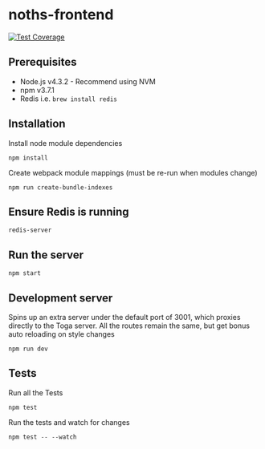 # noths-frontend

[![Test Coverage](https://codeclimate.com/repos/56d6f79a4304122460007970/badges/70c559a8e7dbfc647eb1/coverage.svg)](https://codeclimate.com/repos/56d6f79a4304122460007970/coverage)

## Prerequisites

* Node.js v4.3.2 - Recommend using NVM
* npm v3.7.1
* Redis i.e. `brew install redis`

## Installation

Install node module dependencies

`npm install`

Create webpack module mappings (must be re-run when modules change)

`npm run create-bundle-indexes`

## Ensure Redis is running

`redis-server`

## Run the server

`npm start`

## Development server
Spins up an extra server under the default port of 3001, which proxies directly to the Toga server. All the routes remain the same, but get bonus auto reloading on style changes

`npm run dev`

## Tests

Run all the Tests

`npm test`

Run the tests and watch for changes

`npm test -- --watch`
